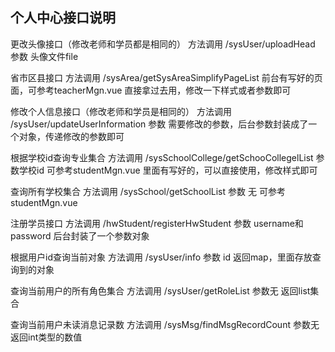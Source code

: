 ## 个人中心接口说明
更改头像接口（修改老师和学员都是相同的）
方法调用
/sysUser/uploadHead  
参数
头像文件file

省市区县接口
方法调用
/sysArea/getSysAreaSimplifyPageList
前台有写好的页面，可参考teacherMgn.vue 直接拿过去用，修改一下样式或者参数即可

修改个人信息接口（修改老师和学员是相同的）
方法调用
/sysUser/updateUserInformation
参数
需要修改的参数，后台参数封装成了一个对象，传递修改的参数即可

根据学校id查询专业集合
方法调用
/sysSchoolCollege/getSchooCollegelList
参数学校id
可参考studentMgn.vue 里面有写好的，可以直接使用，修改样式即可

查询所有学校集合
方法调用
/sysSchool/getSchoolList
参数 无
可参考studentMgn.vue

注册学员接口
方法调用
/hwStudent/registerHwStudent
参数 username和password 后台封装了一个参数对象

根据用户id查询当前对象
方法调用
/sysUser/info
参数 id
返回map，里面存放查询到的对象

查询当前用户的所有角色集合
方法调用
/sysUser/getRoleList
参数无
返回list集合

查询当前用户未读消息记录数
方法调用
/sysMsg/findMsgRecordCount
参数无
返回int类型的数值





